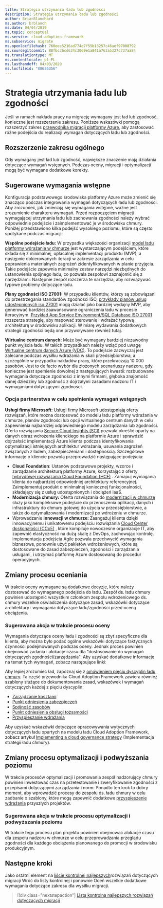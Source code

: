 ```yaml
---
title: Strategia utrzymania ładu lub zgodności
description: Strategia utrzymania ładu lub zgodności
author: BrianBlanchard
ms.author: brblanch
ms.date: 04/04/2019
ms.topic: conceptual
ms.service: cloud-adoption-framework
ms.subservice: migrate
ms.openlocfilehash: 760eee5216ad774e7f55b13257c46aef97008792
ms.sourcegitcommit: 88fbc36cd634c3069e1a841a763a5327c737aa84
ms.translationtype: MT
ms.contentlocale: pl-PL
ms.lasthandoff: 04/03/2020
ms.locfileid: "80636356"
---
```

# <a name="governance-or-compliance-strategy"></a>Strategia utrzymania ładu lub zgodności

Jeśli w ramach nakładu pracy na migrację wymagany jest ład lub zgodność, konieczne jest rozszerzenie zakresu. Poniższe wskazówki pomogą rozszerzyć zakres [przewodnika migracji platformy Azure](../azure-migration-guide/index.md), aby zastosować różne podejścia do realizacji wymagań dotyczących ładu lub zgodności.

## <a name="general-scope-expansion"></a>Rozszerzenie zakresu ogólnego

Gdy wymagany jest ład lub zgodność, największe znaczenie mają działania dotyczące wymagań wstępnych. Podczas oceny, migracji i optymalizacji mogą być wymagane dodatkowe korekty.

## <a name="suggested-prerequisites"></a>Sugerowane wymagania wstępne

Konfiguracja podstawowego środowiska platformy Azure może zmienić się znacząco podczas integrowania wymagań dotyczących ładu lub zgodności. Aby zrozumieć, jak zmieniają się wymagania wstępne, ważne jest zrozumienie charakteru wymagań. Przed rozpoczęciem migracji wymagającej utrzymania ładu lub zachowania zgodności należy wybrać odpowiednie podejście i zaimplementować je w środowisku chmury. Poniżej przedstawiono kilka podejść wysokiego poziomu, które są często spotykane podczas migracji:

**Wspólne podejście ładu:** W przypadku większości organizacji [model ładu platformy wdrażania w chmurze](../../govern/guides/index.md) jest wystarczającym podejściem, które składa się z minimalnej, opłacalnej implementacji produktu (MVP), a następnie dokierowanych iteracji w zakresie zarządzania w celu poprawienia materialnych zagrożeń zidentyfikowanych w planie przyjęcia. Takie podejście zapewnia minimalny zestaw narzędzi niezbędnych do ustanowienia spójnego ładu, co pozwala zespołowi zaznajomić się z narzędziami. Następnie zespół rozszerza te narzędzia, aby rozwiązywać typowe problemy dotyczące ładu.

**Plany zgodności ISO 27001:** W przypadku klientów, którzy są zobowiązani do przestrzegania standardów zgodności ISO, [przykłady planów usług udostępnionych iso 27001](https://docs.microsoft.com/azure/governance/blueprints/samples/iso27001-shared/index) mogą działać jako bardziej wydajny MVP, aby generować bardziej zaawansowane ograniczenia ładu w procesie iteracyjnym. [Przykład App Service Environment/SQL Database ISO 27001](https://docs.microsoft.com/azure/governance/blueprints/samples/iso27001-ase-sql-workload) rozszerza strategię, aby mapować sterowanie i wdrażać typową architekturę w środowisku aplikacji. W miarę wydawania dodatkowych strategii zgodności będą one przywoływane również tutaj.

**Wirtualne centrum danych:** Może być wymagany bardziej niezawodny punkt wyjścia ładu. W takich przypadkach należy wziąć pod uwagę [Wirtualne centrum danych Azure (VDC)](../../reference/vdc.md). To podejście zazwyczaj jest zalecane podczas wysiłku wdrażania w skali przedsiębiorstwa, a szczególnie w przypadku nakładów pracy, które przekraczają 10 000 zasobów. Jest to de facto wybór dla złożonych scenariuszy nadzoru, gdy konieczne jest spełnienie dowolnej z następujących kwestii: rozbudowane wymagania dotyczące zgodności z innymi firmami, głęboka znajomość danej dziedziny lub zgodność z dojrzałymi zasadami nadzoru IT i wymaganiami dotyczącymi zgodności.

### <a name="partnership-option-to-complete-prerequisites"></a>Opcja partnerstwa w celu spełnienia wymagań wstępnych

**Usługi firmy Microsoft:** Usługi firmy Microsoft udostępniają oferty rozwiązań, które można dostosować do modelu ładu platformy wdrażania w chmurze, planów zgodności lub opcji wirtualnego centrum danych w celu zapewnienia najbardziej odpowiedniego modelu zarządzania lub zgodności. Oferta rozwiązania [Secure Cloud Insights (SCI)](https://download.microsoft.com/download/C/7/C/C7CEA89D-7BDB-4E08-B998-737C13107361/Secure_Cloud_Insights_Datasheet_EN_US.pdf) pozwala określić oparty na danych obraz wdrożenia klienckiego na platformie Azure i sprawdzić dojrzałość implementacji Azure klienta podczas identyfikowania optymalizacji istniejących architektur wdrażania, usuwania zagrożeń związanych z ładem, zabezpieczeniami i dostępnością. Szczegółowe informacje o kliencie pozwolą przeprowadzić następujące podejścia:

- **Cloud Foundation:** Ustanów podstawowe projekty, wzorce i zarządzanie architekturą platformy Azure, korzystając z oferty [hybrydowej rozwiązania Cloud Foundation (HCF)](https://download.microsoft.com/download/D/8/7/D872DFD0-1C46-4145-95E4-B5EAB2958B96/Hybrid_Cloud_Foundation_Datasheet_EN_US.pdf) . Zamapuj wymagania klienta do najbardziej odpowiedniej architektury referencyjnej. Zaimplementuj produkt o minimalnej koniecznej funkcjonalności, składający się z usług udostępnionych i obciążeń IaaS.
- **Modernizacja chmury:** Oferta rozwiązania do [modernizacji w chmurze](https://download.microsoft.com/download/3/7/3/373F90E3-8568-44F3-B096-CD9C1CD28AB7/Cloud_Modernization_Datasheet_EN_US.pdf) służy jako kompleksowe podejście do przenoszenia aplikacji, danych i infrastruktury do chmury gotowej do użycia w przedsiębiorstwie, a także do optymalizowania i modernizacji po wdrożeniu w chmurze.
- Wprowadzanie **innowacji w chmurze:** Zaangażuj klienta dzięki innowacyjnemu i unikatowemu podejściu rozwiązania [Cloud Center doskonałości (CCoE)](https://download.microsoft.com/download/F/8/B/F8BBE4BD-E5F8-4DFB-82F7-C0A4E17051BB/Cloud_Center_of_Excellence_Datasheet_EN_US.pdf) , które kompiluje nowoczesne organizacje IT, aby zapewnić elastyczność na dużą skalę z DevOps, zachowując kontrolę. Implementacja podejścia Agile pozwala przechwycić wymagania biznesowe, ponownie użyć pakietów wdrożeniowych, które są dostosowane do zasad zabezpieczeń, zgodności i zarządzania usługami, i utrzymać platformę Azure dostosowaną do procedur operacyjnych.

## <a name="assess-process-changes"></a>Zmiany procesu oceniania

W trakcie oceny wymagane są dodatkowe decyzje, które należy dostosować do wymaganego podejścia do ładu. Zespół ds. ładu chmury powinien udostępnić wszystkim członkom zespołu wdrożeniowego ds. chmury wszelkie oświadczenia dotyczące zasad, wskazówki dotyczące architektury i wymagania dotyczące ładu/zgodności przed oceną obciążenia.

### <a name="suggested-action-during-the-assess-process"></a>Sugerowana akcja w trakcie procesu oceny

Wymagania dotyczące oceny ładu i zgodności są zbyt specyficzne dla klienta, aby można było podać ogólne wskazówki dotyczące faktycznych czynności podejmowanych podczas oceny. Jednak proces powinien obejmować zadania i alokacje czasu dla "dostosowanie do wymagań dotyczących zgodności/zarządzania". Aby uzyskać dodatkowe informacje na temat tych wymagań, zobacz następujące linki:

Aby lepiej zrozumieć ład, zapoznaj się z [omówieniem pięciu dyscyplin ładu chmury](../../govern/governance-disciplines.md). Ta część przewodnika Cloud Adoption Framework zawiera również szablony służące do dokumentowania zasad, wskazówek i wymagań dotyczących każdej z pięciu dyscyplin:

- [Zarządzanie kosztami](../../govern/cost-management/template.md)
- [Punkt odniesienia zabezpieczeń](../../govern/security-baseline/template.md)
- [Spójność zasobów](../../govern/resource-consistency/template.md)
- [Punkt odniesienia obsługi tożsamości](../../govern/identity-baseline/template.md)
- [Przyspieszanie wdrażania](../../govern/deployment-acceleration/template.md)

Aby uzyskać wskazówki dotyczące opracowywania wytycznych dotyczących ładu opartych na modelu ładu Cloud Adoption Framework, zobacz artykuł [Implementing a cloud governance strategy](../../govern/corporate-policy.md) (Implementacja strategii ładu chmury).

## <a name="optimize-and-promote-process-changes"></a>Zmiany procesu optymalizacji i podwyższania poziomu

W trakcie procesów optymalizacji i promowania zespół nadzorujący chmury powinien inwestować czas na przetestowanie i zweryfikowanie zgodności z przepisami dotyczącymi zarządzania i norm. Ponadto ten krok to dobry moment, aby wprowadzić procesy do zespołu ds. ładu chmury w celu zadbanie o szablony, które mogą zapewnić dodatkowe [przyspieszenie wdrażania](../../govern/deployment-acceleration/index.md) przyszłych projektów.

### <a name="suggested-action-during-the-optimize-and-promote-process"></a>Sugerowana akcja w trakcie procesu optymalizacji i podwyższania poziomu

W trakcie tego procesu plan projektu powinien obejmować alokacje czasu dla zespołu nadzoru w chmurze w celu przeprowadzania przeglądu zgodności dla każdego obciążenia planowanego do promocji w środowisku produkcyjnym.

## <a name="next-steps"></a>Następne kroki

Jako ostatni element na [liście kontrolnej najlepszych](./index.md)rozwiązań dotyczących migracji Wróć do listy kontrolnej i ponownie Oceń wszelkie dodatkowe wymagania dotyczące zakresu dla wysiłku migracji.

> [!div class="nextstepaction"]
> [Lista kontrolna najlepszych rozwiązań dotyczących migracji](./index.md)
